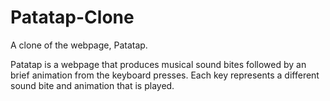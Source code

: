 # Patatap-Clone
A clone of the webpage, Patatap.

Patatap is a webpage that produces musical sound bites followed by an brief animation from the keyboard presses. Each key represents a different sound bite and animation that is played.
